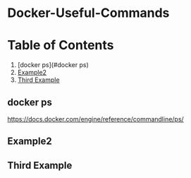 # Docker-Useful-Commands


# Table of Contents
1. [docker ps](#docker ps)
2. [Example2](#example2)
3. [Third Example](#third-example)

## docker ps
https://docs.docker.com/engine/reference/commandline/ps/
## Example2
## Third Example
